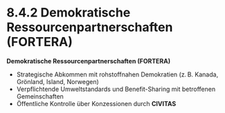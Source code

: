 # 8.4.2 Demokratische Ressourcenpartnerschaften (FORTERA)

**Demokratische Ressourcenpartnerschaften (FORTERA)**

* Strategische Abkommen mit rohstoffnahen Demokratien (z. B. Kanada, Grönland, Island, Norwegen)
* Verpflichtende Umweltstandards und Benefit-Sharing mit betroffenen Gemeinschaften
* Öffentliche Kontrolle über Konzessionen durch **CIVITAS**
